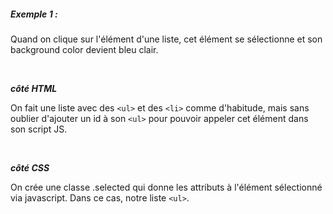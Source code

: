 ##### Exemple 1 :

Quand on clique sur l'élément d'une liste, cet élément se sélectionne et
son background color devient bleu clair.    

<br/>

***côté HTML***

On fait une liste avec des `<ul>` et des `<li>` comme d'habitude, mais sans oublier 
d'ajouter un id à son `<ul>` pour pouvoir appeler cet élément dans son script JS.


<br/>

***côté CSS*** 

On crée une classe .selected qui donne les attributs à l'élément sélectionné via javascript. 
Dans ce cas, notre liste `<ul>`.